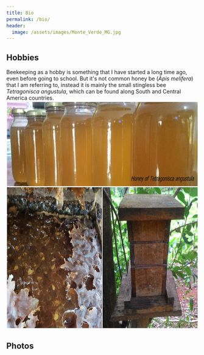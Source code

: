 ```yaml
---
title: Bio
permalink: /bio/
header:
  image: /assets/images/Monte_Verde_MG.jpg
---
```









## Hobbies
Beekeeping as a hobby is something that I have started a long time ago, even before going to school. But it's not common honey be (*Apis melifera*) that I am referring to, instead it is mainly the small stingless bee *Tetragonisca angustula*, which can be found along South and Central America countries.
<img src="/assets/photos/general/jatai.jpg" alt="Jataí" class="center" style="height: 600px; width:800px;"/>







## Photos
